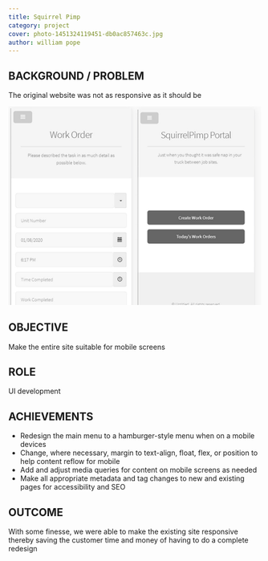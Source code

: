 ```yaml
---
title: Squirrel Pimp
category: project 
cover: photo-1451324119451-db0ac857463c.jpg
author: william pope
---
```


## BACKGROUND / PROBLEM
The original website was not as responsive as it should be

![unsplash.com](./squirrelpimp.jpg)

## OBJECTIVE
Make the entire site suitable for mobile screens

## ROLE
UI development

## ACHIEVEMENTS
<ul class="li-style">
<li>Redesign the main menu to a hamburger-style menu when on a mobile devices</li>
<li>Change, where necessary, margin to text-align, float, flex, or position to help content reflow for mobile</li>
<li>Add and adjust media queries for content on mobile screens as needed</li>
<li>Make all appropriate metadata and tag changes to new and existing pages for accessibility and SEO</li>
</ul>

## OUTCOME
With some finesse, we were able to make the existing site responsive thereby saving the customer time and money of having to do a complete redesign